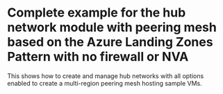# Complete example for the hub network module with peering mesh based on the Azure Landing Zones Pattern with no firewall or NVA

This shows how to create and manage hub networks with all options enabled to create a multi-region peering mesh hosting sample VMs.
